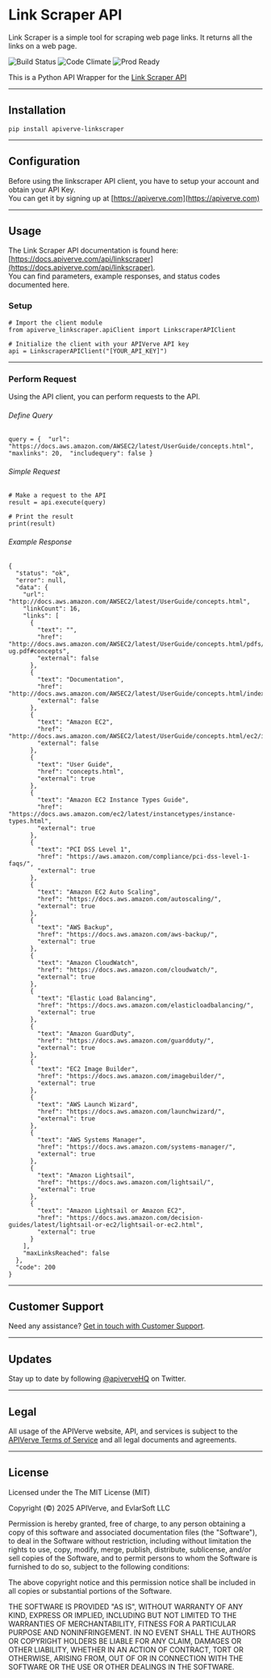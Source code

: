 Link Scraper API
============

Link Scraper is a simple tool for scraping web page links. It returns all the links on a web page.

![Build Status](https://img.shields.io/badge/build-passing-green)
![Code Climate](https://img.shields.io/badge/maintainability-B-purple)
![Prod Ready](https://img.shields.io/badge/production-ready-blue)

This is a Python API Wrapper for the [Link Scraper API](https://apiverve.com/marketplace/api/linkscraper)

---

## Installation
	pip install apiverve-linkscraper

---

## Configuration

Before using the linkscraper API client, you have to setup your account and obtain your API Key.  
You can get it by signing up at [https://apiverve.com](https://apiverve.com)

---

## Usage

The Link Scraper API documentation is found here: [https://docs.apiverve.com/api/linkscraper](https://docs.apiverve.com/api/linkscraper).  
You can find parameters, example responses, and status codes documented here.

### Setup

```
# Import the client module
from apiverve_linkscraper.apiClient import LinkscraperAPIClient

# Initialize the client with your APIVerve API key
api = LinkscraperAPIClient("[YOUR_API_KEY]")
```

---


### Perform Request
Using the API client, you can perform requests to the API.

###### Define Query

```
query = {  "url": "https://docs.aws.amazon.com/AWSEC2/latest/UserGuide/concepts.html",  "maxlinks": 20,  "includequery": false }
```

###### Simple Request

```
# Make a request to the API
result = api.execute(query)

# Print the result
print(result)
```

###### Example Response

```
{
  "status": "ok",
  "error": null,
  "data": {
    "url": "http://docs.aws.amazon.com/AWSEC2/latest/UserGuide/concepts.html",
    "linkCount": 16,
    "links": [
      {
        "text": "",
        "href": "http://docs.aws.amazon.com/AWSEC2/latest/UserGuide/concepts.html/pdfs/AWSEC2/latest/UserGuide/ec2-ug.pdf#concepts",
        "external": false
      },
      {
        "text": "Documentation",
        "href": "http://docs.aws.amazon.com/AWSEC2/latest/UserGuide/concepts.html/index.html",
        "external": false
      },
      {
        "text": "Amazon EC2",
        "href": "http://docs.aws.amazon.com/AWSEC2/latest/UserGuide/concepts.html/ec2/index.html",
        "external": false
      },
      {
        "text": "User Guide",
        "href": "concepts.html",
        "external": true
      },
      {
        "text": "Amazon EC2 Instance Types Guide",
        "href": "https://docs.aws.amazon.com/ec2/latest/instancetypes/instance-types.html",
        "external": true
      },
      {
        "text": "PCI DSS Level 1",
        "href": "https://aws.amazon.com/compliance/pci-dss-level-1-faqs/",
        "external": true
      },
      {
        "text": "Amazon EC2 Auto Scaling",
        "href": "https://docs.aws.amazon.com/autoscaling/",
        "external": true
      },
      {
        "text": "AWS Backup",
        "href": "https://docs.aws.amazon.com/aws-backup/",
        "external": true
      },
      {
        "text": "Amazon CloudWatch",
        "href": "https://docs.aws.amazon.com/cloudwatch/",
        "external": true
      },
      {
        "text": "Elastic Load Balancing",
        "href": "https://docs.aws.amazon.com/elasticloadbalancing/",
        "external": true
      },
      {
        "text": "Amazon GuardDuty",
        "href": "https://docs.aws.amazon.com/guardduty/",
        "external": true
      },
      {
        "text": "EC2 Image Builder",
        "href": "https://docs.aws.amazon.com/imagebuilder/",
        "external": true
      },
      {
        "text": "AWS Launch Wizard",
        "href": "https://docs.aws.amazon.com/launchwizard/",
        "external": true
      },
      {
        "text": "AWS Systems Manager",
        "href": "https://docs.aws.amazon.com/systems-manager/",
        "external": true
      },
      {
        "text": "Amazon Lightsail",
        "href": "https://docs.aws.amazon.com/lightsail/",
        "external": true
      },
      {
        "text": "Amazon Lightsail or Amazon EC2",
        "href": "https://docs.aws.amazon.com/decision-guides/latest/lightsail-or-ec2/lightsail-or-ec2.html",
        "external": true
      }
    ],
    "maxLinksReached": false
  },
  "code": 200
}
```

---

## Customer Support

Need any assistance? [Get in touch with Customer Support](https://apiverve.com/contact).

---

## Updates
Stay up to date by following [@apiverveHQ](https://twitter.com/apiverveHQ) on Twitter.

---

## Legal

All usage of the APIVerve website, API, and services is subject to the [APIVerve Terms of Service](https://apiverve.com/terms) and all legal documents and agreements.

---

## License
Licensed under the The MIT License (MIT)

Copyright (&copy;) 2025 APIVerve, and EvlarSoft LLC

Permission is hereby granted, free of charge, to any person obtaining a copy of this software and associated documentation files (the "Software"), to deal in the Software without restriction, including without limitation the rights to use, copy, modify, merge, publish, distribute, sublicense, and/or sell copies of the Software, and to permit persons to whom the Software is furnished to do so, subject to the following conditions:

The above copyright notice and this permission notice shall be included in all copies or substantial portions of the Software.

THE SOFTWARE IS PROVIDED "AS IS", WITHOUT WARRANTY OF ANY KIND, EXPRESS OR IMPLIED, INCLUDING BUT NOT LIMITED TO THE WARRANTIES OF MERCHANTABILITY, FITNESS FOR A PARTICULAR PURPOSE AND NONINFRINGEMENT. IN NO EVENT SHALL THE AUTHORS OR COPYRIGHT HOLDERS BE LIABLE FOR ANY CLAIM, DAMAGES OR OTHER LIABILITY, WHETHER IN AN ACTION OF CONTRACT, TORT OR OTHERWISE, ARISING FROM, OUT OF OR IN CONNECTION WITH THE SOFTWARE OR THE USE OR OTHER DEALINGS IN THE SOFTWARE.